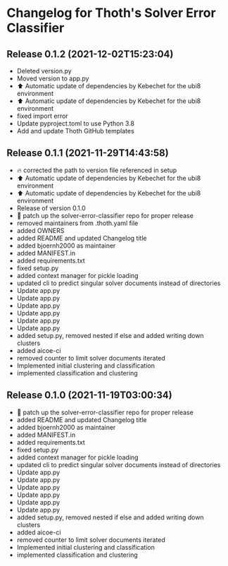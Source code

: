 # Changelog for Thoth's Solver Error Classifier

## Release 0.1.2 (2021-12-02T15:23:04)
* Deleted version.py
* Moved version to app.py
* :arrow_up: Automatic update of dependencies by Kebechet for the ubi8 environment
* :arrow_up: Automatic update of dependencies by Kebechet for the ubi8 environment
* fixed import error
* Update pyproject.toml to use Python 3.8
* Add and update Thoth GitHub templates

## Release 0.1.1 (2021-11-29T14:43:58)
* :fire: corrected the path to version file referenced in setup
* :arrow_up: Automatic update of dependencies by Kebechet for the ubi8 environment
* :arrow_up: Automatic update of dependencies by Kebechet for the ubi8 environment
* Release of version 0.1.0
* :hatching_chick: patch up the solver-error-classifier repo for proper release
* removed maintainers from .thoth.yaml file
* added OWNERS
* added README and updated Changelog title
* added bjoernh2000 as maintainer
* added MANIFEST.in
* added requirements.txt
* fixed setup.py
* added context manager for pickle loading
* updated cli to predict singular solver documents instead of directories
* Update app.py
* Update app.py
* Update app.py
* Update app.py
* Update app.py
* Update app.py
* added setup.py, removed nested if else and added writing down clusters
* added aicoe-ci
* removed counter to limit solver documents iterated
* Implemented initial clustering and classification
* implemented classification and clustering

## Release 0.1.0 (2021-11-19T03:00:34)
* :hatching_chick: patch up the solver-error-classifier repo for proper release
* added README and updated Changelog title
* added bjoernh2000 as maintainer
* added MANIFEST.in
* added requirements.txt
* fixed setup.py
* added context manager for pickle loading
* updated cli to predict singular solver documents instead of directories
* Update app.py
* Update app.py
* Update app.py
* Update app.py
* Update app.py
* Update app.py
* added setup.py, removed nested if else and added writing down clusters
* added aicoe-ci
* removed counter to limit solver documents iterated
* Implemented initial clustering and classification
* implemented classification and clustering
